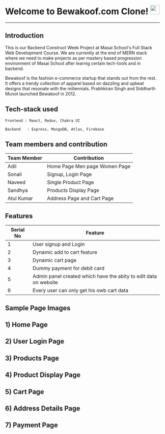 # Welcome to Bewakoof.com Clone! <img src="https://raw.githubusercontent.com/MartinHeinz/MartinHeinz/master/wave.gif" width="30px">
---

**Introduction**
---
This is our Backend Construct Week Project at Masai School's Full Stack Web Development Course. We are currently at the end of MERN stack where we need to make projects as per mastery based progression environment of Masai School after learnig certain tech-tools and in backend.


Bewakoof is the fashion e-commerce startup that stands out from the rest. It offers a trendy collection of apparel based on dazzling and upbeat designs that resonate with the millennials. Prabhkiran Singh and Siddharth Munot launched Bewakoof in 2012.

##  Tech-stack used
  
   ```
   Frontend : React, Redux, Chakra UI
   
   Backend   : Express, MongoDB, Atlas, Firebase
   ```
 ## Team members and contribution

 | Team Member            | Contribution                                                              |
| ----------------- | ------------------------------------------------------------------ |
| Adil | Home Page  Men page  Women Page | Admin Panel Frontend | Admin Panel Backend | NavBar | Footer
| Sonali | Signup, Login Page  | SignUp And Login Express APIs
| Naveed | Single Product Page | Express - Products APIs
| Sandhya | Products Display Page | Express - Pagination and Filter
| Atul Kumar | Address Page and Cart Page | Express - Cart API

## Features

 | Serial No            | Feature                                                              |
| ----------------- | ------------------------------------------------------------------ |
| 1 | User signup and Login |
| 2 | Dynamic add to cart feature |
| 3 | Dynamic cart page |
| 4 | Dummy payment for debit card |
| 5 | Admin panel created which have the abity to edit data on website |
| 6 | Every user can only get his owb cart data |


  
  
  **Sample Page Images**
  ---
  
  **1) Home Page**
  ---
  
  
  
  **2) User Login Page**
   ---


  **3) Products Page**
  ---


  **4) Product Display Page**
  ---


  **5) Cart Page**
  ---


  **6) Address Details Page**
  ---


  **7) Payment Page**
  ---



 
 




 

